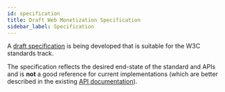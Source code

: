 ```yaml
---
id: specification
title: Draft Web Monetization Specification
sidebar_label: Specification
---
```


A [draft specification](https://webmonetization.org/specification.html) is being developed that is
suitable for the W3C standards track.

The specification reflects the desired end-state of the standard and APIs and is
**not** a good reference for current implementations (which are better described
  in the existing [API documentation](api.md)).
